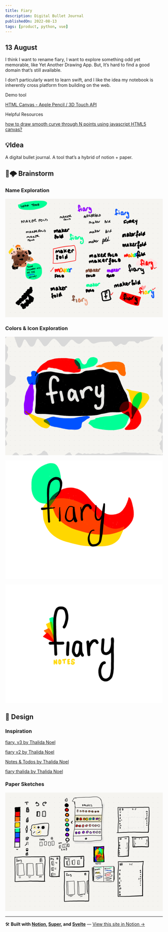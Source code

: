 ```yaml
---
title: Fiary
description: Digital Bullet Journal
publishedOn: 2022-08-13
tags: [product, python, vue]
---
```


## 13 August

I think I want to rename fiary, I want to explore something odd yet memorable, like Yet Another Drawing App. But, It’s hard to find a good domain that’s still available.

I don’t particularly want to learn swift, and I like the idea my notebook is inherently cross platform from building on the web.

Demo tool

[HTML Canvas - Apple Pencil / 3D Touch API](https://codesandbox.io/embed/qr4uq?codemirror=1)

Helpful Resources

[how to draw smooth curve through N points using javascript HTML5 canvas?](https://stackoverflow.com/questions/7054272/how-to-draw-smooth-curve-through-n-points-using-javascript-html5-canvas)

## 💡Idea

A digital bullet journal. A tool that’s a hybrid of notion + paper.

## 🧠🌩 Brainstorm

### Name Exploration

![Paper.fiary.4.png](Fiary%2013e4cd11d42945babdfa01e04d92f9c8/Paper.fiary.4.png)

### Colors & Icon Exploration

![Paper.fiary.1.png](Fiary%2013e4cd11d42945babdfa01e04d92f9c8/Paper.fiary.1.png)

![Paper.fiary.7.png](Fiary%2013e4cd11d42945babdfa01e04d92f9c8/Paper.fiary.7.png)

![Paper.fiary.8.png](Fiary%2013e4cd11d42945babdfa01e04d92f9c8/Paper.fiary.8.png)

## 🎨 Design

### Inspiration

[fiary. v3 by Thalida Noel](https://dribbble.com/thalida/collections/1958939-fiary-v3)

[fiary v2 by Thalida Noel](https://dribbble.com/thalida/collections/1601055-fiary-v2)

[Notes & Todos by Thalida Noel](https://dribbble.com/thalida/collections/967810-Notes-Todos)

[fiary thalida by Thalida Noel](https://dribbble.com/thalida/collections/2146817-fiary-thalida)

### Paper Sketches

![Paper.fiary.5.png](Fiary%2013e4cd11d42945babdfa01e04d92f9c8/Paper.fiary.5.png)

---

🛠 **Built with [Notion](https://www.notion.so/product), [Super](https://super.so/), and [Svelte](https://svelte.dev/)** — [View this site in Notion →](../../../thalida%20com%20e30e8cc931344e07ad53bf53c3030bf1.md)
